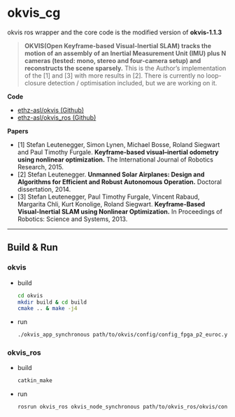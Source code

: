 # okvis_cg

okvis ros wrapper and the core code is the modified version of **okvis-1.1.3**

> **OKVIS(Open Keyframe-based Visual-Inertial SLAM) tracks the motion of an assembly of an Inertial Measurement Unit (IMU) plus N cameras (tested: mono, stereo and four-camera setup) and reconstructs the scene sparsely.** This is the Author’s implementation of the [1] and [3] with more results in [2]. There is currently no loop-closure detection / optimisation included, but we are working on it.

**Code**
* [ethz-asl/okvis (Github)](https://github.com/ethz-asl/okvis)
* [ethz-asl/okvis_ros (Github)](https://github.com/ethz-asl/okvis_ros)

**Papers**
* [1] Stefan Leutenegger, Simon Lynen, Michael Bosse, Roland Siegwart and Paul Timothy Furgale. **Keyframe-based visual–inertial odometry using nonlinear optimization.** The International Journal of Robotics Research, 2015.
* [2] Stefan Leutenegger. **Unmanned Solar Airplanes: Design and Algorithms for Efficient and Robust Autonomous Operation.** Doctoral dissertation, 2014.
* [3] Stefan Leutenegger, Paul Timothy Furgale, Vincent Rabaud, Margarita Chli, Kurt Konolige, Roland Siegwart. **Keyframe-Based Visual-Inertial SLAM using Nonlinear Optimization.** In Proceedings of Robotics: Science and Systems, 2013.

-----

## Build & Run

### okvis
* build
  ```bash
  cd okvis
  mkdir build & cd build
  cmake .. & make -j4
  ```
* run
  ```bash
  ./okvis_app_synchronous path/to/okvis/config/config_fpga_p2_euroc.yaml path/to/MH_01_easy/mav0/
  ```

### okvis_ros
* build
  ```bash
  catkin_make
  ```
* run
  ```bash
  rosrun okvis_ros okvis_node_synchronous path/to/okvis_ros/okvis/config/config_fpga_p2_euroc.yaml path/to/MH_01_easy.bag
  ```
